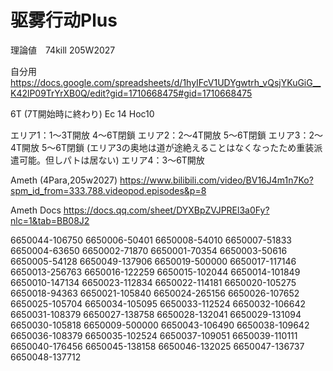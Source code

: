 # 驱雾行动Plus


理論値　74kill 205W2027

自分用
	https://docs.google.com/spreadsheets/d/1hyIFcV1UDYgwtrh_vQsjYKuGiG__K42lP09TrYrXB0Q/edit?gid=1710668475#gid=1710668475


6T (7T開始時に終わり)
Ec 14
Hoc10


エリア1：1～3T開放 4～6T閉鎖
エリア2：2～4T開放 5～6T閉鎖
エリア3：2～4T開放 5～6T閉鎖 (エリア3の奥地は道が途絶えることはなくなったため重装派遣可能。但しパトは居ない)
エリア4：3～6T開放


Ameth (4Para,205w2027)
	https://www.bilibili.com/video/BV16J4m1n7Ko?spm_id_from=333.788.videopod.episodes&p=8

Ameth Docs
	https://docs.qq.com/sheet/DYXBpZVJPREl3a0Fy?nlc=1&tab=BB08J2

6650044-106750
6650006-50401
6650008-54010
6650007-51833
6650004-63650
6650002-71870
6650001-70354
6650003-50616
6650005-54128
6650049-137906
6650019-500000
6650017-117146
6650013-256763
6650016-122259
6650015-102044
6650014-101849
6650010-147134
6650023-112834
6650022-114181
6650020-105275
6650018-94363
6650021-105840
6650024-265156
6650026-107652
6650025-105704
6650034-105095
6650033-112524
6650032-106642
6650031-108379
6650027-138758
6650028-132041
6650029-131094
6650030-105818
6650009-500000
6650043-106490
6650038-109642
6650036-108379
6650035-102524
6650037-109051
6650039-110111
6650040-176456
6650045-138158
6650046-132025
6650047-136737
6650048-137712